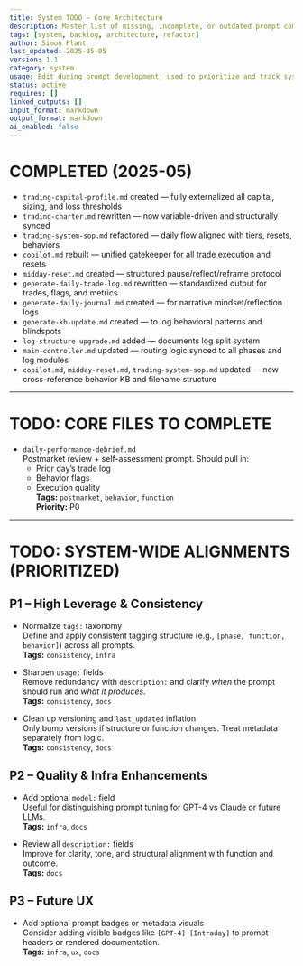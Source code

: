 ```yaml
---
title: System TODO — Core Architecture  
description: Master list of missing, incomplete, or outdated prompt components in the trading-system-prompts repo  
tags: [system, backlog, architecture, refactor]  
author: Simon Plant  
last_updated: 2025-05-05  
version: 1.1  
category: system  
usage: Edit during prompt development; used to prioritize and track system architecture work  
status: active  
requires: []  
linked_outputs: []  
input_format: markdown  
output_format: markdown  
ai_enabled: false  
---
```


# COMPLETED (2025-05)

- `trading-capital-profile.md` created — fully externalized all capital, sizing, and loss thresholds
- `trading-charter.md` rewritten — now variable-driven and structurally synced
- `trading-system-sop.md` refactored — daily flow aligned with tiers, resets, behaviors
- `copilot.md` rebuilt — unified gatekeeper for all trade execution and resets
- `midday-reset.md` created — structured pause/reflect/reframe protocol
- `generate-daily-trade-log.md` rewritten — standardized output for trades, flags, and metrics
- `generate-daily-journal.md` created — for narrative mindset/reflection logs
- `generate-kb-update.md` created — to log behavioral patterns and blindspots
- `log-structure-upgrade.md` added — documents log split system
- `main-controller.md` updated — routing logic synced to all phases and log modules
- `copilot.md`, `midday-reset.md`, `trading-system-sop.md` updated — now cross-reference behavior KB and filename structure

---

# TODO: CORE FILES TO COMPLETE

- `daily-performance-debrief.md`  
  Postmarket review + self-assessment prompt. Should pull in:  
  - Prior day’s trade log  
  - Behavior flags  
  - Execution quality  
  **Tags:** `postmarket`, `behavior`, `function`  
  **Priority:** P0  

---

# TODO: SYSTEM-WIDE ALIGNMENTS (PRIORITIZED)

## P1 – High Leverage & Consistency

- Normalize `tags:` taxonomy  
  Define and apply consistent tagging structure (e.g., `[phase, function, behavior]`) across all prompts.  
  **Tags:** `consistency`, `infra`

- Sharpen `usage:` fields  
  Remove redundancy with `description:` and clarify *when* the prompt should run and *what it produces*.  
  **Tags:** `consistency`, `docs`

- Clean up versioning and `last_updated` inflation  
  Only bump versions if structure or function changes. Treat metadata separately from logic.  
  **Tags:** `consistency`, `docs`

## P2 – Quality & Infra Enhancements

- Add optional `model:` field  
  Useful for distinguishing prompt tuning for GPT-4 vs Claude or future LLMs.  
  **Tags:** `infra`, `docs`

- Review all `description:` fields  
  Improve for clarity, tone, and structural alignment with function and outcome.  
  **Tags:** `docs`

## P3 – Future UX

- Add optional prompt badges or metadata visuals  
  Consider adding visible badges like `[GPT-4] [Intraday]` to prompt headers or rendered documentation.  
  **Tags:** `infra`, `ux`, `docs`
